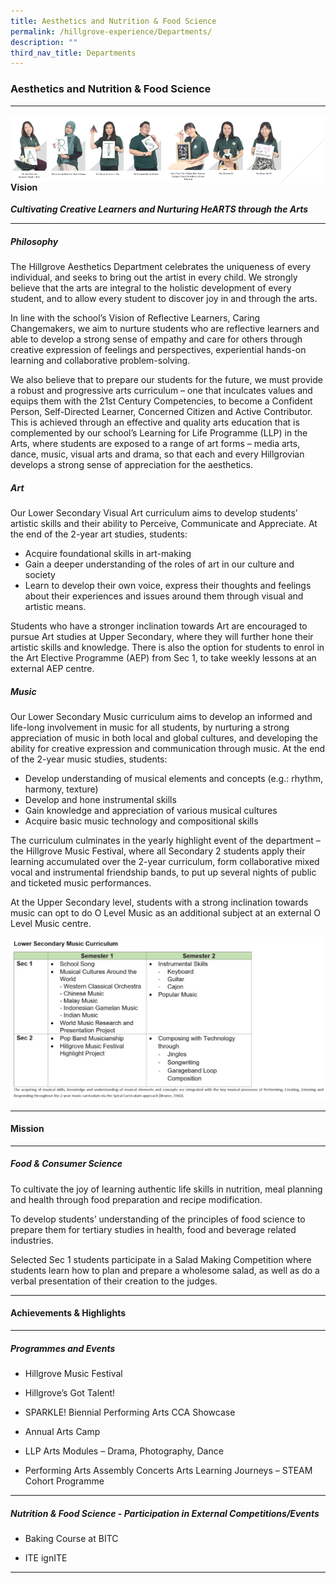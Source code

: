 ```yaml
---
title: Aesthetics and Nutrition & Food Science
permalink: /hillgrove-experience/Departments/
description: ""
third_nav_title: Departments
---
```

### **Aesthetics and Nutrition & Food Science**
------------------------------------------------------------------

<img src="/images/aesthetics%20banner.png" 
     style="width:50%" align=left>
<img src="/images/nfs%20banner.png" 
     style="width:50%" align=right>
		 
#### **Vision**
**_**Cultivating Creative Learners and Nurturing HeARTS through the Arts**_** 

------------------------------------------------------------------
##### _**Philosophy**_ <br>
The Hillgrove Aesthetics Department celebrates the uniqueness of every individual, and seeks to bring out the artist in every child. We strongly believe that the arts are integral to the holistic development of every student, and to allow every student to discover joy in and through the arts.

In line with the school’s Vision of Reflective Learners, Caring Changemakers, we aim to nurture students who are reflective learners and able to develop a strong sense of empathy and care for others through creative expression of feelings and perspectives, experiential hands-on learning and collaborative problem-solving.

We also believe that to prepare our students for the future, we must provide a robust and progressive arts curriculum – one that inculcates values and equips them with the 21st Century Competencies, to become a Confident Person, Self-Directed Learner, Concerned Citizen and Active Contributor. This is achieved through an effective and quality arts education that is complemented by our school’s Learning for Life Programme (LLP) in the Arts, where students are exposed to a range of art forms – media arts, dance, music, visual arts and drama, so that each and every Hillgrovian develops a strong sense of appreciation for the aesthetics.

##### _**Art**_ <br>
Our Lower Secondary Visual Art curriculum aims to develop students’ artistic skills and their ability to Perceive, Communicate and Appreciate. At the end of the 2-year art studies, students:

*   Acquire foundational skills in art-making
*   Gain a deeper understanding of the roles of art in our culture and society
*   Learn to develop their own voice, express their thoughts and feelings about their experiences and issues around them through visual and artistic means.

Students who have a stronger inclination towards Art are encouraged to pursue Art studies at Upper Secondary, where they will further hone their artistic skills and knowledge. There is also the option for students to enrol in the Art Elective Programme (AEP) from Sec 1, to take weekly lessons at an external AEP centre.

##### _**Music**_ <br>
Our Lower Secondary Music curriculum aims to develop an informed and life-long involvement in music for all students, by nurturing a strong appreciation of music in both local and global cultures, and developing the ability for creative expression and communication through music. At the end of the 2-year music studies, students:

*   Develop understanding of musical elements and concepts (e.g.: rhythm, harmony, texture)
*   Develop and hone instrumental skills
*   Gain knowledge and appreciation of various musical cultures
*   Acquire basic music technology and compositional skills

The curriculum culminates in the yearly highlight event of the department – the Hillgrove Music Festival, where all Secondary 2 students apply their learning accumulated over the 2-year curriculum, form collaborative mixed vocal and instrumental friendship bands, to put up several nights of public and ticketed music performances.

At the Upper Secondary level, students with a strong inclination towards music can opt to do O Level Music as an additional subject at an external O Level Music centre.

![](/images/lower%20sec%20music%20curriculum.jpg)

------------------------------------------------------------------
#### **Mission**

------------------------------------------------------------------
##### _**Food & Consumer Science**_
To cultivate the joy of learning authentic life skills in nutrition, meal planning and health through food preparation and recipe modification.

To develop students’ understanding of the principles of food science to prepare them for tertiary studies in health, food and beverage related industries.

Selected Sec 1 students participate in a Salad Making Competition where students learn how to plan and prepare a wholesome salad, as well as do a verbal presentation of their creation to the judges.

------------------------------------------------------------------
#### **Achievements & Highlights**

------------------------------------------------------------------
##### **Programmes and Events**
*   Hillgrove Music Festival
    
*   Hillgrove’s Got Talent!
    
*   SPARKLE! Biennial Performing Arts CCA Showcase
    
*   Annual Arts Camp
    
*   LLP Arts Modules – Drama, Photography, Dance
    
*   Performing Arts Assembly Concerts Arts Learning Journeys – STEAM Cohort Programme

------------------------------------------------------------------
##### **Nutrition & Food Science - Participation in External Competitions/Events**

*   Baking Course at BITC
    
*   ITE ignITE

----------------------------------------------------------------------------